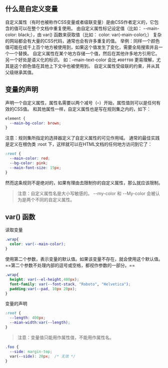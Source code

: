 ## 什么是自定义变量
自定义属性（有时也被称作CSS变量或者级联变量）是由CSS作者定义的，它包含的值可以在整个文档中重复使用。
由自定义属性标记设定值（比如： --main-color: black;），由 var() 函数来获取值（比如： color: var(–main-color);）
复杂的网站都会有大量的CSS代码，通常也会有许多重复的值。
举例：同样一个颜色值可能在成千上百个地方被使用到，如果这个值发生了变化，需要全局搜索并且一个一个替换。
自定义属性在某个地方存储一个值，然后在其他许多地方引用它。另一个好处是语义化的标识。
如：–main-text-color 会比 `#00ff00` 更易理解，尤其是这个颜色值在其他上下文中也被使用到。
自定义属性受级联的约束，并从其父级继承其值。
## 变量的声明
声明一个自定义属性，属性名需要以两个减号（–）开始，属性值则可以是任何有效的CSS值。
和其他属性一样，自定义属性也是写在规则集之内的，如下：
```css
element {
  --main-bg-color: brown;
}
```

注意：规则集所指定的选择器定义了自定义属性的可见作用域。
通常的最佳实践是定义在根伪类 :root 下，这样就可以在HTML文档的任何地方访问到它了：
```css
:root {
  --main-color: red;
  --bg-color: pink;
  --main-font-size: 15px;
}
```
然而这条规则不是绝对的，如果有理由去限制你的自定义属性，那么就应该限制。

> 注意：自定义属性名是大小写敏感的。 --my-color 和 --My-color 会被认为是两个不同的自定义属性。
##  var() 函数
读取变量
```css
.wrap{
  color: var(--main-color);
}
```

使用第二个参数，表示变量的默认值。如果该变量不存在，就会使用这个默认值。
==第二个参数不处理内部的逗号或空格，都视作参数的一部分。==
```css
.wrap{
  height: var(--el-height,400px);
  font-family: var(--font-stack, "Roboto", "Helvetica");
  padding:var(--pad, 10px 20px);
}
```

变量的声明
```css
:root {
  --length: 400px;
  --mian-width:var(--length);
}
```
> 注意：变量值只能用作属性值，不能用作属性名。
```css
.foo {
  --side: margin-top;
  var(--side): 20px;  /* 无效 */
}
```

